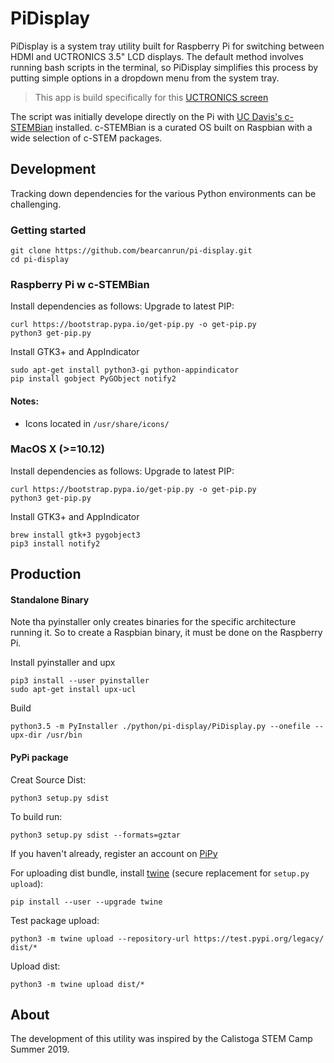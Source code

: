 # PiDisplay

PiDisplay is a system tray utility built for Raspberry Pi for switching between HDMI and UCTRONICS 3.5" LCD displays. The default method involves running bash scripts in the terminal, so PiDisplay simplifies this process by putting simple options in a dropdown menu from the system tray.

> This app is build specifically for this [UCTRONICS screen](https://github.com/UCTRONICS/UCTRONICS_LCD35_RPI)

The script was initially develope directly on the Pi with [UC Davis's c-STEMBian](https://c-stem.ucdavis.edu/c-stembian/download-2/) installed. c-STEMBian is a curated OS built on Raspbian with a wide selection of c-STEM packages.

## Development

Tracking down dependencies for the various Python environments can be challenging.
### Getting started
```
git clone https://github.com/bearcanrun/pi-display.git
cd pi-display
```

### Raspberry Pi w c-STEMBian

Install dependencies as follows:
Upgrade to latest PIP:
```
curl https://bootstrap.pypa.io/get-pip.py -o get-pip.py
python3 get-pip.py
```
Install GTK3+ and AppIndicator
```
sudo apt-get install python3-gi python-appindicator
pip install gobject PyGObject notify2
```
#### Notes:

- Icons located in `/usr/share/icons/`

### MacOS X (>=10.12)

Install dependencies as follows:
Upgrade to latest PIP:
```
curl https://bootstrap.pypa.io/get-pip.py -o get-pip.py
python3 get-pip.py
```
Install GTK3+ and AppIndicator
```
brew install gtk+3 pygobject3
pip3 install notify2
```

## Production

#### Standalone Binary
Note tha pyinstaller only creates binaries for the specific architecture running it. So to create a Raspbian binary, it must be done on the Raspberry Pi.

Install pyinstaller and upx
```
pip3 install --user pyinstaller
sudo apt-get install upx-ucl
```

Build
```
python3.5 -m PyInstaller ./python/pi-display/PiDisplay.py --onefile --upx-dir /usr/bin 
```

#### PyPi package

Creat Source Dist:
```
python3 setup.py sdist
```

To build run:
```
python3 setup.py sdist --formats=gztar
```

If you haven't already, register an account on [PiPy](https://pypi.org/)

For uploading dist bundle, install [twine](https://github.com/pypa/twine) (secure replacement for `setup.py upload`):
```
pip install --user --upgrade twine
```
Test package upload:
```
python3 -m twine upload --repository-url https://test.pypi.org/legacy/ dist/*
```

Upload dist:
```
python3 -m twine upload dist/*
```

## About

The development of this utility was inspired by the Calistoga STEM Camp Summer 2019.